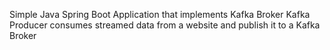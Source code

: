 Simple Java Spring Boot Application that implements Kafka Broker
Kafka Producer consumes streamed data from a website and publish it to a Kafka Broker
